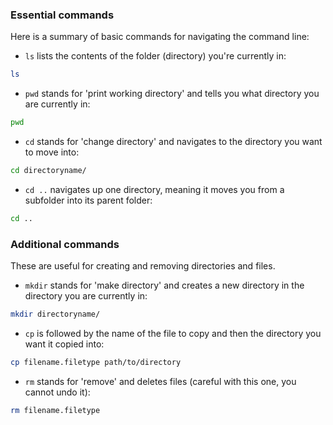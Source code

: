 ### Essential commands
Here is a summary of basic commands for navigating the command line:

* `ls` lists the contents of the folder (directory) you're currently in:
```bash
ls
```

* `pwd` stands for 'print working directory' and tells you what directory you are currently in:
```bash
pwd
```

* `cd` stands for 'change directory' and navigates to the directory you want to move into:
```bash
cd directoryname/
```

* `cd ..` navigates up one directory, meaning it moves you from a subfolder into its parent folder:
```bash
cd ..
```

### Additional commands
These are useful for creating and removing directories and files.

* `mkdir` stands for 'make directory' and creates a new directory in the directory you are currently in:
```bash
mkdir directoryname/
```

* `cp` is followed by the name of the file to copy and then the directory you want it copied into:
```bash
cp filename.filetype path/to/directory
```

* `rm` stands for 'remove' and deletes files (careful with this one, you cannot undo it):
```bash
rm filename.filetype
```
